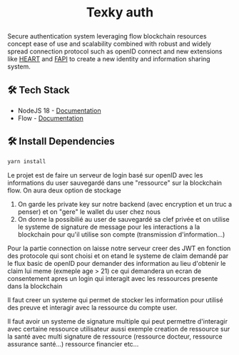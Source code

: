 # <p align="center">Texky auth</p>

Secure authentication system leveraging flow blockchain resources concept ease of use and scalability combined with robust and widely spread connection protocol such as openID connect and new extensions like [HEART](https://openid.net/wg/heart/) and [FAPI](https://openid.net/wg/fapi/) to create a new identity and information sharing system.

## 🛠️ Tech Stack

- NodeJS 18 - [Documentation](https://nodejs.org/dist/latest-v18.x/docs/api/)
- Flow - [Documentation](https://developers.flow.com/learn/concepts)

## 🛠️ Install Dependencies    
```bash
yarn install
```

Le projet est de faire un serveur de login basé sur openID avec les informations du user sauvegardé dans une "ressource" sur la blockchain flow. On aura deux option de stockage
 1. On garde les private key sur notre backend (avec encryption et un truc a penser) et on "gere" le wallet du user chez nous
 2. On donne la possibilié au user de sauvegardé sa clef privée et on utilise le systeme de signature de message pour les interactions a la blockchain pour qu'il utilise son compte (transmission d'information...)

Pour la partie connection on laisse notre serveur creer des JWT en fonction des protocole qui sont choisi et on etand le systeme de claim demandé par le flux basic de openID pour demander des information au lieu d'obtenir le claim lui meme (exmeple age > 21) ce qui demandera un ecran de consentement apres un login qui interagit avec les ressources presente dans la blockchain

Il faut creer un systeme qui permet de stocker les information pour utilisé des preuve et interagir avec la ressource du compte user.

Il faut avoir un systeme de signature multiple qui peut permettre d'interagir avec certaine ressource utilisateur aussi exemple creation de ressource sur la santé avec multi signature de ressource (ressource docteur, ressource assurance santé...) ressource financier etc...